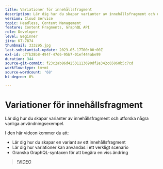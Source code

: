 ```yaml
---
title: Variationer för innehållsfragment
description: Lär dig hur du skapar varianter av innehållsfragment och utforska några vanliga användningsexempel.
version: Cloud Service
topic: Headless, Content Management
feature: Content Fragments, GraphQL API
role: Developer
level: Beginner
jira: KT-7874
thumbnail: 333295.jpg
last-substantial-update: 2023-05-17T00:00:00Z
exl-id: c7fb28b8-494f-47d6-95b7-01ef444abe99
duration: 344
source-git-commit: f23c2ab86d42531113690df2e342c65060b5c7cd
workflow-type: tm+mt
source-wordcount: '68'
ht-degree: 0%

---
```


# Variationer för innehållsfragment

Lär dig hur du skapar varianter av innehållsfragment och utforska några vanliga användningsexempel.

I den här videon kommer du att:

+ Lär dig hur du skapar en variant av ett innehållsfragment
+ Lär dig hur variationer kan användas i ett verkligt scenario
+ Granska GraphQL-syntaxen för att begära en viss ändring

>[!VIDEO](https://video.tv.adobe.com/v/333295?quality=12&learn=on)

